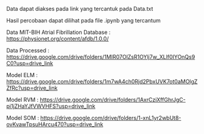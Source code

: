 Data dapat diakses pada link yang tercantuk pada Data.txt

Hasil percobaan dapat dilihat pada file .ipynb yang tercantum

Data MIT-BIH Atrial Fibrillation Database : https://physionet.org/content/afdb/1.0.0/

Data Processed : https://drive.google.com/drive/folders/1MIR07OlZsR1OYlj7w_XLlf0IYOnQs9C0?usp=drive_link

Model ELM : https://drive.google.com/drive/folders/1m7wA4ch0Rjd2PbxUVK7ot0aMOlgZZfRc?usp=drive_link

Model RVM : https://drive.google.com/drive/folders/1AxrCziXffGhrJgC-pi1jZHaYJfVWVHFS?usp=drive_link

Model SOM : https://drive.google.com/drive/folders/1-xnL1yr2wbUt8-ovKvawTpsuHArcu470?usp=drive_link
